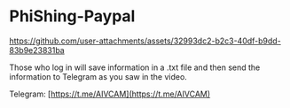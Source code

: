 # PhiShing-Paypal

https://github.com/user-attachments/assets/32993dc2-b2c3-40df-b9dd-83b9e23831ba

Those who log in will save information in a .txt file and then send the information to Telegram as you saw in the video.

Telegram: [https://t.me/AIVCAM](https://t.me/AIVCAM)
